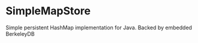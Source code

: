 SimpleMapStore
==============

Simple persistent HashMap implementation for Java. Backed by embedded BerkeleyDB